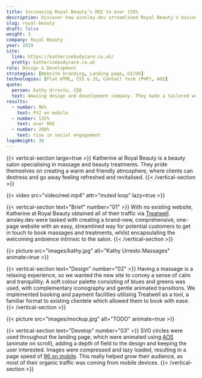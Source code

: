 ```yaml
---
title: Increasing Royal Beauty’s ROI to over 135%
description: Discover how ainsley.dev streamlined Royal Beauty's business with a comprehensive, clean UI and easy to navigate website.
slug: royal-beauty
draft: false
weight: 3
company: Royal Beauty
year: 2019
site:
  link: https://katherinebodycare.co.uk/
  pretty: katherinebodycare.co.uk
role: Design & Development
strategies: [Website branding, Landing page, UI/UX]
technologies: [Flat HTML, CSS & JS, Contact form (PHP), AOS]
quote:
  person: Kathy Urresto, CEO
  text: Amazing design and development company. They made a tailored website for me within a short time, and with great ideas. They listened to all my needs, were very responsive and super professional. Highly recommend. Thanks Ainsley!!
results:
  - number: 96%
    text: PSI on mobile
  - number: 135%
    text: over ROI
  - number: 200%
    text: rise in social engagement
logoWeight: 30
---
```


<!-- Intro -->
{{< vertical-section large=true >}}
Katherine at Royal Beauty is a beauty salon specialising in massage and beauty treatments. They pride themselves on
creating a warm and friendly atmosphere, where clients can destress and go away feeling refreshed and revitalised.
{{< /vertical-section >}}

<!-- Reel -->
{{< video src="video/reel.mp4" attr="muted loop" lazy=true >}}

<!-- Brief -->
{{< vertical-section text="Brief" number="01" >}}
With no existing website, Katherine at Royal Beauty obtained all of their traffic
via [Treatwell](https://katherineroyalbeauty.mytreatwell.co.uk/). ainsley.dev were tasked with creating a brand-new,
comprehensive, one-page website with an easy, streamlined way for potential customers to get in touch to book massages
and treatments, whilst encapsulating the welcoming ambience intrinsic to the salon.
{{< /vertical-section >}}

<!-- Video -->
{{< picture src="images/kathy.jpg" alt="Kathy Urresto Massages" animate=true >}}

<!-- Design -->
{{< vertical-section text="Design" number="02" >}}
Having a massage is a relaxing experience, so we wanted the new site to convey a sense of calm and tranquillity. A soft
colour palette consisting of blues and greens was used, with complementary iconography and gentle animated transitions.
We implemented booking and payment facilities utilising Treatwell as a tool, a familiar format to existing clientele
which allowed them to book with ease.
{{< /vertical-section >}}

<!-- Mockup -->
{{< picture src="images/mockup.jpg" alt="TODO" animate=true >}}

<!-- Development -->
{{< vertical-section text="Develop" number="03" >}}
SVG circles were used throughout the landing page, which were animated using [AOS](https://michalsnik.github.io/aos/)
(animate on scroll), adding a depth of field to the design and keeping the user interested. Images were compressed and
lazy loaded, resulting in a page speed
of [96 on mobile](https://pagespeed.web.dev/report?url=https%3A%2F%2Fkatherinebodycare.co.uk%2F). This really helped
grow their audience, as most of their organic traffic was coming from mobile devices.
{{< /vertical-section >}}
